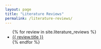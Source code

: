 ```yaml
---
layout: page
title: "Literature Reviews"
permalink: /literature-reviews/
---
```


<ul>
  {% for review in site.literature_reviews %}
    <li>
      <a href="{{ review.url }}">{{ review.title }}</a>
    </li>
  {% endfor %}
</ul>